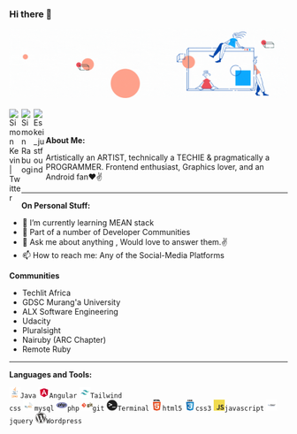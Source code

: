 ### Hi there 👋
<img alt="GIF" src="./callMeSimon.gif" />
<br/>

<br/>

<p style="margin:auto">

<a href="https://twitter.com/codesimonwise" target="_blank">
<img align="left" alt="Simon Kevin | Twitter" width="22px" src="https://cdn.jsdelivr.net/npm/simple-icons@v3/icons/twitter.svg" />
</a>

<a href="https://www.linkedin.com/in/simon-rabuogi-13a5b9134/" target="_blank">
<img align="left" alt="Simon Rabuogi" width="22px" src="https://cdn.jsdelivr.net/npm/simple-icons@v3/icons/linkedin.svg" />
</a>

<a href="https://www.instagram.com/terasofts/" target="_blank">
<img align="left" alt="Eskei_justfound" width="22px" src="https://cdn.jsdelivr.net/npm/simple-icons@v3/icons/instagram.svg" />
</a>
</p>

<br />

<br />

**About Me:**

Artistically an ARTIST, technically a TECHIE & pragmatically a PROGRAMMER. Frontend enthusiast, Graphics lover, and an Android fan❤✌

<hr>


**On Personal Stuff:**

- 🌱 I’m currently learning MEAN stack
- 👯 Part of a number of Developer Communities
- 💬 Ask me about anything , Would love to answer them.✌
- 📫 How to reach me: Any of the Social-Media Platforms 

**Communities**
- Techlit Africa
- GDSC Murang'a University
- ALX Software Engineering
- Udacity
- Pluralsight
- Nairuby (ARC Chapter)
- Remote Ruby

<hr>

**Languages and Tools:**

<code><img height="20" src="https://raw.githubusercontent.com/github/explore/80688e429a7d4ef2fca1e82350fe8e3517d3494d/topics/java/java.png">Java</code>
<code><img height="20" src="https://raw.githubusercontent.com/github/explore/80688e429a7d4ef2fca1e82350fe8e3517d3494d/topics/angular/angular.png">Angular</code>
<code><img height="20" src="https://raw.githubusercontent.com/github/explore/80688e429a7d4ef2fca1e82350fe8e3517d3494d/topics/tailwind/tailwind.png">Tailwind css</code>
<code><img height="20" src="https://raw.githubusercontent.com/github/explore/80688e429a7d4ef2fca1e82350fe8e3517d3494d/topics/mysql/mysql.png">mysql</code>
<code><img height="20" src="https://raw.githubusercontent.com/github/explore/80688e429a7d4ef2fca1e82350fe8e3517d3494d/topics/php/php.png">php</code>
<code><img height="20" src="https://raw.githubusercontent.com/github/explore/80688e429a7d4ef2fca1e82350fe8e3517d3494d/topics/git/git.png">git</code>
<code><img height="20" src="https://raw.githubusercontent.com/github/explore/80688e429a7d4ef2fca1e82350fe8e3517d3494d/topics/terminal/terminal.png">Terminal</code>
<code><img height="20" src="https://raw.githubusercontent.com/github/explore/80688e429a7d4ef2fca1e82350fe8e3517d3494d/topics/html/html.png">html5</code>
<code><img height="20" src="https://raw.githubusercontent.com/github/explore/80688e429a7d4ef2fca1e82350fe8e3517d3494d/topics/css/css.png">css3</code>
<code><img height="20" src="https://raw.githubusercontent.com/github/explore/80688e429a7d4ef2fca1e82350fe8e3517d3494d/topics/javascript/javascript.png">javascript</code>
<code><img height="20" src="https://raw.githubusercontent.com/github/explore/80688e429a7d4ef2fca1e82350fe8e3517d3494d/topics/jquery/jquery.png">jquery</code>
<code><img height="20" src="https://raw.githubusercontent.com/github/explore/80688e429a7d4ef2fca1e82350fe8e3517d3494d/topics/wordpress/wordpress.png">Wordpress</code>
